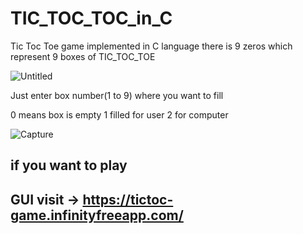 # TIC_TOC_TOC_in_C
  
  Tic Toc Toe game implemented in C language
  there is 9 zeros which represent 9 boxes of TIC_TOC_TOE
  
  ![Untitled](https://user-images.githubusercontent.com/60191225/154685569-2bec71e0-72e6-4577-bdc0-1e858c5fdb60.jpg)
  
  Just enter box number(1 to 9) where you want to fill 
  
  0 means box is empty 
  1 filled for user
  2 for computer
  
  
  ![Capture](https://user-images.githubusercontent.com/60191225/154685049-520386b6-d133-4568-b3e8-896c10d4136c.JPG)
  
  ## if you want to play 
  ## GUI visit -> https://tictoc-game.infinityfreeapp.com/

